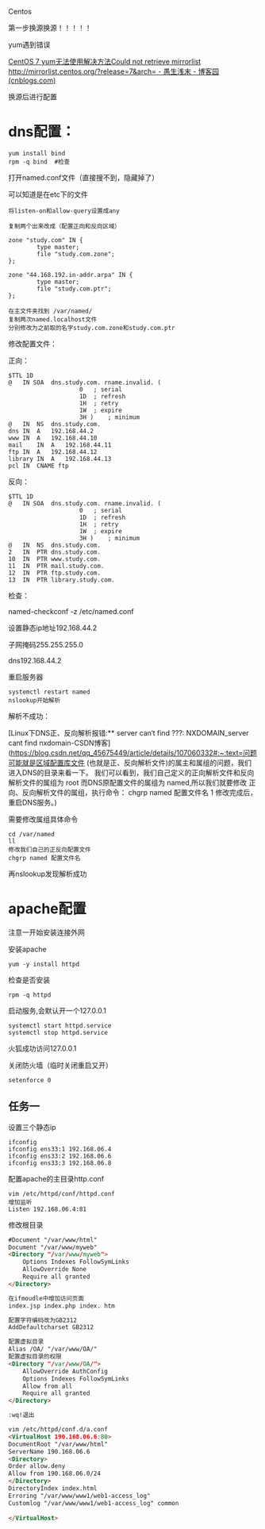 Centos

第一步换源换源！！！！！

yum遇到错误

[CentOS 7 yum无法使用解决方法Could not retrieve mirrorlist http://mirrorlist.centos.org/?release=7&arch= - 愚生浅末 - 博客园 (cnblogs.com)](https://www.cnblogs.com/kohler21/p/18331060)

换源后进行配置

# dns配置：

```
yum install bind
rpm -q bind  #检查
```

打开named.conf文件（直接搜不到，隐藏掉了）

可以知道是在etc下的文件

```
将listen-on和allow-query设置成any

复制两个出来改成（配置正向和反向区域）

zone "study.com" IN {
        type master;
        file "study.com.zone";
};

zone "44.168.192.in-addr.arpa" IN {
        type master;
        file "study.com.ptr";
};

在主文件夹找到 /var/named/
复制两次named.localhost文件
分别修改为之前取的名字study.com.zone和study.com.ptr
```

修改配置文件：

正向：

```
$TTL 1D
@	IN SOA	dns.study.com. rname.invalid. (
					0	; serial
					1D	; refresh
					1H	; retry
					1W	; expire
					3H )	; minimum
@	IN 	NS	dns.study.com.
dns	IN 	A 	192.168.44.2
www	IN 	A 	192.168.44.10
mail	IN 	A 	192.168.44.11
ftp	IN 	A 	192.168.44.12
library	IN 	A 	192.168.44.13
pcl	IN 	CNAME ftp
```

反向：

```
$TTL 1D
@	IN SOA	dns.study.com. rname.invalid. (
					0	; serial
					1D	; refresh
					1H	; retry
					1W	; expire
					3H )	; minimum
@	IN	NS	dns.study.com.
2	IN	PTR	dns.study.com.
10	IN	PTR	www.study.com.
11	IN	PTR	mail.study.com.
12	IN	PTR	ftp.study.com.
13	IN	PTR	library.study.com.
```

检查：

named-checkconf -z /etc/named.conf

设置静态ip地址192.168.44.2

子网掩码255.255.255.0

dns192.168.44.2

重启服务器

```
systemctl restart named
nslookup开始解析
```

解析不成功：

[Linux下DNS正、反向解析报错:** server can‘t find ???: NXDOMAIN_server cant find nxdomain-CSDN博客](https://blog.csdn.net/qq_45675449/article/details/107060332#:~:text=问题可能就是区域配置库文件 (也就是正、反向解析文件)的属主和属组的问题，我们进入DNS的目录来看一下。 我们可以看到，我们自己定义的正向解析文件和反向解析文件的属组为 root 而DNS原配置文件的属组为 named,所以我们就要修改 正向、反向解析文件的属组，执行命令： chgrp named 配置文件名 1 修改完成后，重启DNS服务。)

需要修改属组具体命令

```
cd /var/named
ll
修改我们自己的正反向配置文件
chgrp named 配置文件名
```

再nslookup发现解析成功

# apache配置

注意一开始安装连接外网

安装apache

```
yum -y install httpd 
```

检查是否安装

```
rpm -q httpd
```

启动服务,会默认开一个127.0.0.1

```
systemctl start httpd.service
systemctl stop httpd.service
```

火狐成功访问127.0.0.1

关闭防火墙（临时关闭重启又开）

```
setenforce 0
```

## 任务一

设置三个静态ip

```
ifconfig
ifconfig ens33:1 192.168.06.4
ifconfig ens33:2 192.168.06.6
ifconfig ens33:3 192.168.06.8
```

配置apache的主目录http.conf

```
vim /etc/httpd/conf/httpd.conf
增加监听
Listen 192.168.06.4:81
```

修改根目录

```html
#Document "/var/www/html"
Document "/var/www/myweb"
<Directory "/var/www/myweb">
    Options Indexes FollowSymLinks
    AllowOverride None
    Require all granted
</Directory>

在ifmoudle中增加访问页面
index.jsp index.php index. htm

配置字符编码改为GB2312
AddDefaultcharset GB2312

配置虚拟目录
Alias /OA/ "/var/www/OA/"
配置虚拟目录的权限
<Directory "/var/www/OA/">
    AllowOverride AuthConfig
    Options Indexes FollowSymLinks
    Allow from all
    Require all granted
</Directory>

:wq!退出

vim /etc/httpd/conf.d/a.conf
<VirtualHost 190.168.06.6:80>
DocumentRoot "/var/www/html"
ServerName 190.168.06.6
<Directory>
Order allow.deny
Allow from 190.168.06.0/24
</Directory>
DirectoryIndex index.html
Erroring "/var/www/www1/web1-access_log"
Customlog "/var/www/www1/web1-access_log" common
    
</VirtualHost>
```

